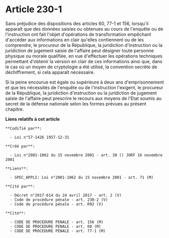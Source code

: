 # Article 230-1

Sans préjudice des dispositions des articles 60, 77-1 et 156, lorsqu'il apparaît que des données saisies ou obtenues au cours
de l'enquête ou de l'instruction ont fait l'objet d'opérations de transformation empêchant d'accéder aux informations en
clair qu'elles contiennent ou de les comprendre, le procureur de la République, la juridiction d'instruction ou la
juridiction de jugement saisie de l'affaire peut désigner toute personne physique ou morale qualifiée, en vue d'effectuer les
opérations techniques permettant d'obtenir la version en clair de ces informations ainsi que, dans le cas où un moyen de
cryptologie a été utilisé, la convention secrète de déchiffrement, si cela apparaît nécessaire.

Si la peine encourue est égale ou supérieure à deux ans d'emprisonnement et que les nécessités de l'enquête ou de
l'instruction l'exigent, le procureur de la République, la juridiction d'instruction ou la juridiction de jugement saisie de
l'affaire peut prescrire le recours aux moyens de l'Etat soumis au secret de la défense nationale selon les formes prévues au
présent chapitre.

**Liens relatifs à cet article**

	**Codifié par**:

	  - Loi n°57-1426 1957-12-31

	**Créé par**:

	  - Loi n°2001-1062 du 15 novembre 2001 - art. 30 () JORF 16 novembre 2001

	**Liens**:

	  - SPEC_APPLI: Loi n°2001-1062 du 15 novembre 2001 - art. 71 (M)

	**Cité par**:

	  - Décret n°2017-614 du 24 avril 2017 - art. 2 (V)
	  - Code de procédure pénale - art. 230-2 (V)
	  - Code de procédure pénale - art. R92 (V)

	**Cite**:

	  - CODE DE PROCEDURE PENALE - art. 156 (M)
	  - CODE DE PROCEDURE PENALE - art. 60 (M)
	  - CODE DE PROCEDURE PENALE - art. 77-1 (M)
